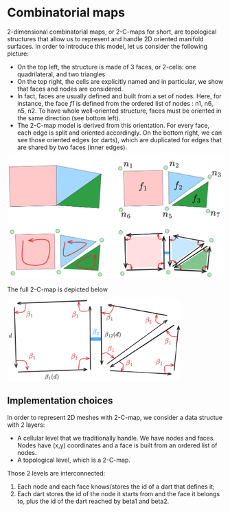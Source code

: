 # Combinatorial maps

2-dimensional combinatorial maps, or 2-C-maps for short,  are topological structures that allow us to represent and 
handle 2D oriented manifold surfaces. In order to introduce this model, let us consider
the following picture:
- On the top left, the structure is made of 3 faces, or 2-cells: one quadrilateral, and two triangles
- On the top right, the cells are explicitly named and in particular, we show that faces and nodes are considered.
- In fact, faces are usually defined and built from a set of nodes. Here, for instance, the face *f1* is defined from 
the ordered list of nodes : n1, n6, n5, n2. To have whole well-oriented structure, faces must be oriented in the same 
direction (see bottom left).
- The 2-C-map model is derived from this orientation. For every face, each edge is split and oriented accordingly. On 
the bottom right, we can see those oriented edges (or darts), which are duplicated for edges that are
shared by two faces (inner edges).

<img src="img/split-model.png"/>

The full 2-C-map is depicted below

<img src="img/2Cmap.png" width="80%" height="70%"/>

## Implementation choices 
In order to represent 2D meshes with 2-C-map, we consider a data structue with 2 layers:
- A cellular level that we traditionally handle. We have nodes and faces. Nodes have (x,y) coordinates and a face
is built from an ordered list of nodes.
- A topological level, which is a 2-C-map.

Those 2 levels are interconnected:
1. Each node and each face knows/stores the id of a dart that defines it;
2. Each dart stores the id of the node it starts from and the face it belongs to, plus
the id of the dart reached by beta1 and beta2. 


